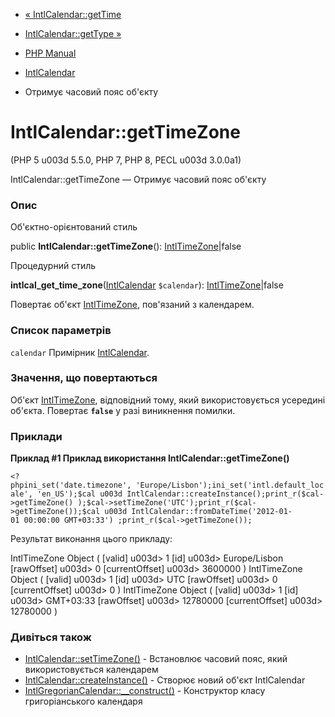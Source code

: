 - [« IntlCalendar::getTime](intlcalendar.gettime.md)
- [IntlCalendar::getType »](intlcalendar.gettype.md)

- [PHP Manual](index.md)
- [IntlCalendar](class.intlcalendar.md)
- Отримує часовий пояс об'єкту

# IntlCalendar::getTimeZone

(PHP 5 u003d 5.5.0, PHP 7, PHP 8, PECL u003d 3.0.0a1)

IntlCalendar::getTimeZone — Отримує часовий пояс об'єкту

### Опис

Об'єктно-орієнтований стиль

public **IntlCalendar::getTimeZone**():
[IntlTimeZone](class.intltimezone.md)\|false

Процедурний стиль

**intlcal_get_time_zone**([IntlCalendar](class.intlcalendar.md)
`$calendar`): [IntlTimeZone](class.intltimezone.md)\|false

Повертає об'єкт [IntlTimeZone](class.intltimezone.md), пов'язаний з
календарем.

### Список параметрів

`calendar`
Примірник [IntlCalendar](class.intlcalendar.md).

### Значення, що повертаються

Об'єкт [IntlTimeZone](class.intltimezone.md), відповідний тому,
який використовується усередині об'єкта. Повертає **`false`** у разі
виникнення помилки.

### Приклади

**Приклад #1 Приклад використання **IntlCalendar::getTimeZone()****

` <?phpini_set('date.timezone', 'Europe/Lisbon');ini_set('intl.default_locale', 'en_US');$cal u003d IntlCalendar::createInstance();print_r($cal->getTimeZone() );$cal->setTimeZone('UTC');print_r($cal->getTimeZone());$cal u003d IntlCalendar::fromDateTime('2012-01-01 00:00:00 GMT+03:33') ;print_r($cal->getTimeZone()); `

Результат виконання цього прикладу:

IntlTimeZone Object
(
[valid] u003d> 1
[id] u003d> Europe/Lisbon
[rawOffset] u003d> 0
[currentOffset] u003d> 3600000
)
IntlTimeZone Object
(
[valid] u003d> 1
[id] u003d> UTC
[rawOffset] u003d> 0
[currentOffset] u003d> 0
)
IntlTimeZone Object
(
[valid] u003d> 1
[id] u003d> GMT+03:33
[rawOffset] u003d> 12780000
[currentOffset] u003d> 12780000
)

### Дивіться також

- [IntlCalendar::setTimeZone()](intlcalendar.settimezone.md) -
Встановлює часовий пояс, який використовується календарем
- [IntlCalendar::createInstance()](intlcalendar.createinstance.md) -
Створює новий об'єкт IntlCalendar
- [IntlGregorianCalendar::\_\_construct()](intlgregoriancalendar.construct.md) -
Конструктор класу григоріанського календаря
